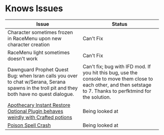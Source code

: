 # Knows Issues

| Issue  | Status |
| ------------- | ------------- |
| Character sometimes frozen in RaceMenu upon new character creation | Can't Fix |
| RaceMenu light sometimes doesn't work | Can't Fix |
| Dawnguard Prophet Quest Bug: when Isran calls you over to chat w/Serana, Serana spawns in the troll pit and they both have no quest dialogue. | Can't fix; bug with IFD mod. If you hit this bug, use the console to move them close to each other, and then setstage to 7. Thanks to perfktmind for the solution.
| [Apothecary Instant Restore Optional Plugin behaves weirdly with Crafted potions](https://github.com/Geborgen/nordic-souls/issues/7) | Being looked at |
| [Poison Spell Crash](https://github.com/Geborgen/nordic-souls/issues/8) | Being looked at |

